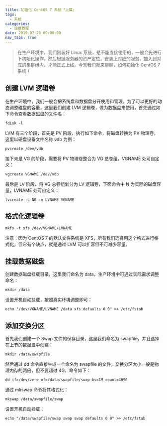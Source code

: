 ```yaml
---
title: 初始化 CentOS 7 系统「上篇」
tags:
  - 系统
categories:
  - 运维教程
date: 2019-07-26 00:00:00
nav_tabs: true
---
```


> 在生产环境中，我们刚装好 Linux 系统，是不能直接使用的，一般会先进行下初始化操作，然后根据服务器的资产定位，安装上对应的服务，加入到对应的集群组内，才能正式上线。今天我们就来聊聊，如何初始化 CentOS 7 系统！

<!-- more -->

## 创建 LVM 逻辑卷

在生产环境中，我们一般会把系统盘和数据盘分开使用和管理。为了可以更好的动态调整磁盘的容量，这里我们创建 LVM 逻辑卷，做为数据盘来使用，首先通过如下命令查看数据磁盘的文件名：

```
fdisk -l
```

LVM 有三个阶段，首先是 PV 阶段，执行如下命令，将磁盘转换为 PV 物理卷，这里以硬盘设备文件名称 vdb 为例：

```
pvcreate /dev/vdb
```

接下来是 VG 的阶段，需要将 PV 物理卷整合为 VG 总卷组，VGNAME 处可自定义：

```
vgcreate VGNAME /dev/vdb
```

最后是 LV 阶段，将 VG 总卷组划分为 LV 逻辑卷，下面命令中 N 为实际的磁盘容量，LVNAME 处可自定义：

```
lvcreate -L NG -n LVNAME VGNAME
```

## 格式化逻辑卷

```
mkfs -t xfs /dev/VGNAME/LVNAME
```

注意：因为 CentOS 7 的默认文件系统是 XFS，所有我们选择用这个格式进行格式化，但它有个缺点，就是通过 LVM 可以扩容但不可减少容量。

## 挂载数据磁盘

创建数据磁盘挂载目录，这里我们命名为 data，生产环境中可通过实际需求调整命名：

```
mkdir /data
```

设置开机自动挂载，按照真实环境调整即可：

```
echo "/dev/VGNAME/LVNAME /data xfs defaults 0 0" >> /etc/fstab
```

## 添加交换分区

首先我们创建一个 Swap 文件的保存目录，这里我们命名为 swapfile，并且选择在上节的数据盘中创建：

```
mkdir /data/swapfile
```

然后通过 dd 命令直接生成一个命名为 swapfile 的文件，交换分区大小一般是物理内存的两倍，但不要超过 4G，命令如下：

```
dd if=/dev/zero of=/data/swapfile/swap bs=1M count=4096
```

通过 mkswap 命令将其格式化：

```
mkswap /data/swapfile/swap
```

设置开机自动挂载：

```
echo "/data/swapfile/swap swap swap defaults 0 0" >> /etc/fstab
```
